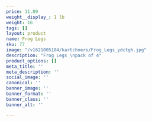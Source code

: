 ```yaml
---
price: 11.89
weight__display_: 1 lb
weight: 16
tags: []
layout: product
name: Frog Legs
sku: 77
image: "/v1621005104/kartchners/Frog_Legs_ydctgh.jpg"
description: "Frog Legs \npack of 4"
product_options: []
meta_title: ''
meta_description: ''
social_image: ''
canonical: ''
banner_image: ''
banner_format: ''
banner_class: ''
banner_alt: ''

---
```

